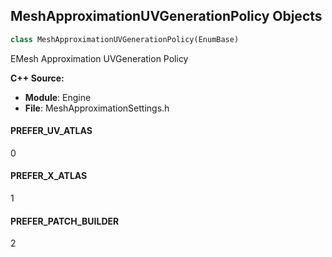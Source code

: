 ## MeshApproximationUVGenerationPolicy Objects

```python
class MeshApproximationUVGenerationPolicy(EnumBase)
```

EMesh Approximation UVGeneration Policy

**C++ Source:**

- **Module**: Engine
- **File**: MeshApproximationSettings.h

<a id="unreal.MeshApproximationUVGenerationPolicy.PREFER_UV_ATLAS"></a>

#### PREFER_UV_ATLAS

0

<a id="unreal.MeshApproximationUVGenerationPolicy.PREFER_X_ATLAS"></a>

#### PREFER_X_ATLAS

1

<a id="unreal.MeshApproximationUVGenerationPolicy.PREFER_PATCH_BUILDER"></a>

#### PREFER_PATCH_BUILDER

2

<a id="unreal.TextureSizingType"></a>